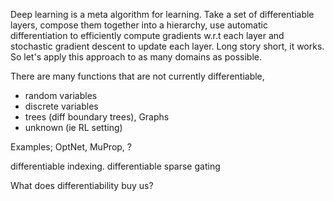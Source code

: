 Deep learning is a meta algorithm for learning. Take a set of differentiable layers, compose them together into a hierarchy, use automatic differentiation to efficiently compute gradients w.r.t each layer and stochastic gradient descent to update each layer.
Long story short, it works. So let's apply this approach to as many domains as possible.

There are many functions that are not currently differentiable,

- random variables
- discrete variables
- trees (diff boundary trees), Graphs
- unknown (ie RL setting)

Examples; OptNet, MuProp, ?

differentiable indexing.
differentiable sparse gating

What does differentiability buy us?
